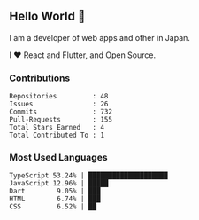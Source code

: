 ## Hello World 👋

I am a developer of web apps and other in Japan.

I ❤️ React and Flutter, and Open Source.

### Contributions

<!-- contributions start -->

    Repositories         : 48
    Issues               : 26
    Commits              : 732
    Pull-Requests        : 155
    Total Stars Earned   : 4
    Total Contributed To : 1

<!-- contributions end -->

### Most Used Languages

<!-- most-used-languages start -->

    TypeScript 53.24% | ████████████████████
    JavaScript 12.96% | █████
    Dart        9.05% | ███
    HTML        6.74% | ███
    CSS         6.52% | ██

<!-- most-used-languages end -->
